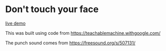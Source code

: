 # Don't touch your face

[live demo](https://mirceanis.github.io/stopncov19/index.html)

This was built using code from https://teachablemachine.withgoogle.com/

The punch sound comes from https://freesound.org/s/507131/